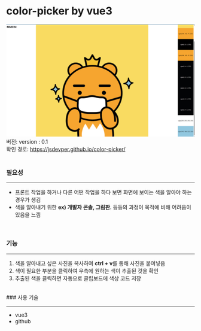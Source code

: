 # color-picker by vue3

![image-20230412110741435](/img/%EC%8A%A4%ED%81%AC%EB%A6%B0%EC%83%B7.png)
버전: version : 0.1 
<br/>
확인 경로: https://jsdevper.github.io/color-picker/
<br/><br/>
### 필요성

<hr/>


- 프론트 작업을 하거나 다른 어떤 작업을 하다 보면 화면에 보이는 색을 알아야 하는 경우가 생김 
- 색을 알아내기 위한 **ex) 개발자 콘솔, 그림판**. 등등의 과정이 목적에 비해 어려움이 있음을 느낌



<br/>

### 기능

<hr/>

1. 색을 알아내고 싶은 사진을 복사하여 **ctrl + v**를 통해 사진을 붙여넣음
2. 색이 필요한 부분을 클릭하여 우측에 원하는 색이 추출된 것을 확인 
3. 추출된 색을 클릭하면 자동으로 클립보드에 색상 코드 저장

<br/>
### 사용 기술

<hr/>

- vue3
- github